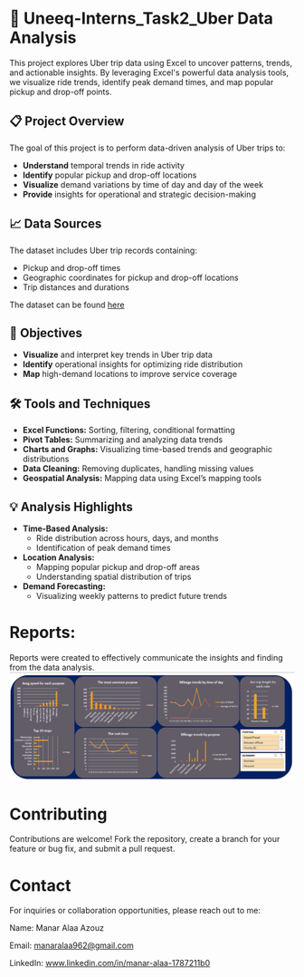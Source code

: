 # 🚗 Uneeq-Interns_Task2_Uber Data Analysis

This project explores Uber trip data using Excel to uncover patterns, trends, and actionable insights. By leveraging Excel's powerful data analysis tools, we visualize ride trends, identify peak demand times, and map popular pickup and drop-off points.

## 📋 Project Overview

The goal of this project is to perform data-driven analysis of Uber trips to:
- **Understand** temporal trends in ride activity
- **Identify** popular pickup and drop-off locations
- **Visualize** demand variations by time of day and day of the week
- **Provide** insights for operational and strategic decision-making

## 📈 Data Sources

The dataset includes Uber trip records containing:
- Pickup and drop-off times
- Geographic coordinates for pickup and drop-off locations
- Trip distances and durations

The dataset can be found [here](https://drive.google.com/file/d/13GBQha8okB5o68q0-ZiOGd_T9RQwebKk/view?usp=sharing)

## 🎯 Objectives

- **Visualize** and interpret key trends in Uber trip data
- **Identify** operational insights for optimizing ride distribution
- **Map** high-demand locations to improve service coverage

## 🛠️ Tools and Techniques

- **Excel Functions:** Sorting, filtering, conditional formatting
- **Pivot Tables:** Summarizing and analyzing data trends
- **Charts and Graphs:** Visualizing time-based trends and geographic distributions
- **Data Cleaning:** Removing duplicates, handling missing values
- **Geospatial Analysis:** Mapping data using Excel’s mapping tools

## 💡 Analysis Highlights

- **Time-Based Analysis:**
  - Ride distribution across hours, days, and months
  - Identification of peak demand times
- **Location Analysis:**
  - Mapping popular pickup and drop-off areas
  - Understanding spatial distribution of trips
- **Demand Forecasting:**
  - Visualizing weekly patterns to predict future trends

# Reports:
Reports were created to effectively communicate the insights and finding from the data analysis.
![Uber Analysis](https://github.com/manar448/Uneeq-Interns_Task2_Uber-Data-Analysis/blob/main/Capture.PNG)


# Contributing
Contributions are welcome! Fork the repository, create a branch for your feature or bug fix, and submit a pull request.

# Contact
For inquiries or collaboration opportunities, please reach out to me:

Name: Manar Alaa Azouz

Email: manaralaa962@gmail.com

LinkedIn: www.linkedin.com/in/manar-alaa-1787211b0

